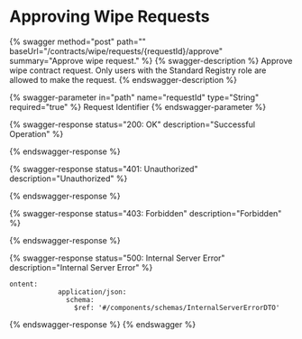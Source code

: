 # Approving Wipe Requests

{% swagger method="post" path="" baseUrl="/contracts/wipe/requests/{requestId}/approve" summary="Approve wipe request." %}
{% swagger-description %}
Approve wipe contract request. Only users with the Standard Registry role are allowed to make the request.
{% endswagger-description %}

{% swagger-parameter in="path" name="requestId" type="String" required="true" %}
Request Identifier
{% endswagger-parameter %}

{% swagger-response status="200: OK" description="Successful Operation" %}

{% endswagger-response %}

{% swagger-response status="401: Unauthorized" description="Unauthorized" %}

{% endswagger-response %}

{% swagger-response status="403: Forbidden" description="Forbidden" %}

{% endswagger-response %}

{% swagger-response status="500: Internal Server Error" description="Internal Server Error" %}
```
ontent:
            application/json:
              schema:
                $ref: '#/components/schemas/InternalServerErrorDTO'
```
{% endswagger-response %}
{% endswagger %}
